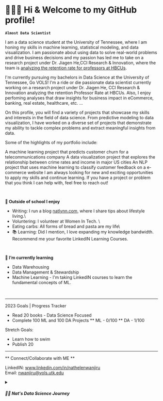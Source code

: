 # 🧚🏽‍♂️  Hi & Welcome to my GitHub profile!

**`Almost Data Scientist`**

I am a data science student at the University of Tennessee, where I am honing my skills in machine learning, statistical modeling, and data visualization. I am passionate about using data to solve real-world problems and drive business decisions and my passion has led me to take on a research project under Dr. Jiagen He,CCI Research & Innovation, where the team is <a href="https://hbcumobility.cci.drexel.edu">analyzing the retention rate for professors at HBCUs</a>. 

I'm currently pursuing my bachelors in Data Science at the University of Tennessee, Go VOLS! I'm a ride or die passionate data scientist currently working on a research project under Dr. Jiagen He, CCI Research & Innovation analyzing the retention Professor Rate at HBCUs. Also, I enjoy perfoming analyses that draw insights for business impact in eCommerce, banking, real estate, healthcare, etc. 
... 

On this profile, you will find a variety of projects that showcase my skills and interests in the field of data science. From predictive modeling to data visualization, I have worked on a diverse set of projects that demonstrate my ability to tackle complex problems and extract meaningful insights from data.

Some of the highlights of my portfolio include:

A machine learning project that predicts customer churn for a telecommunications company
A data visualization project that explores the relationship between crime rates and income in major US cities
An NLP project that uses machine learning to classify customer feedback on a e-commerce website
I am always looking for new and exciting opportunities to apply my skills and continue learning. If you have a project or problem that you think I can help with, feel free to reach out!












<p>&nbsp;</p> 

**👀 Outside of school I enjoy**

- Writing: I run a blog [natlynn.com](https://natlynn.com), where I share tips about lifestyle living.\
- Voluntering: I volunteer at Women In Tech. \
- Eating carbs: All forms of bread and pasta are my life\
- 📚 Learning: Did I mention, I love expanding my knowledge bandwidth. Recommend me your favorite LinkedIN Learning Courses. 
  <p>&nbsp;</p>
  
**🌱 I’m currently learning**
- Data Warehousing
- Data Management & Stewardship 
- Machine Learning - I'm taking LinkedIN courses to learn the fundamental concepts of ML. 

<p>&nbsp;</p>  

-----------------------------------------------------------------------------------------------------------------------------------------------------------

2023 Goals | Progress Tracker
* Read 20 books - Data Science Focused
* Complete 100 ML and 100 DA Projects
  ** ML - 0/100
  ** DA - 1/100

Stretch Goals:
* Learn how to swim
* Publish 20

-----------------------------------------------------------------------------------------------------------------------------------------------------------

** Connect/Collaborate with ME **

LinkedIN: www.linkedin.com/in/nathelenwanjiru \
Email: nwanjiru@vols.utk.edu

<!---
Kamundos is a ✨ special ✨ repository because its `README.md` (this file) appears on your GitHub profile.
You can click the Preview link to take a look at your changes.
--->


<details>
 <summary><h5>👨‍💻 Nat's Data Science Journey</h3></summary>
   I started my ds journey when I made the switch from engineering to data science late in my junior year in college because I couldn't see myself being anything else but as a data nerd (and it's seriuosly the best decision I've ever made). Ever since I've been playing catch up with not only my data science classes but also with my hard skills and I've relied on self learning to understand the data science field and get as much real world project analysis exposure as I could.
  <li>Fall 2022
    * Data 201
    * COSC 111 </li>
 Quick overview of my courses:
  Fall 2022
    * Data 201
    * COSC 111 
  Spring 2023
    * Data 202
    * Data 301
    * GEOG 311 
